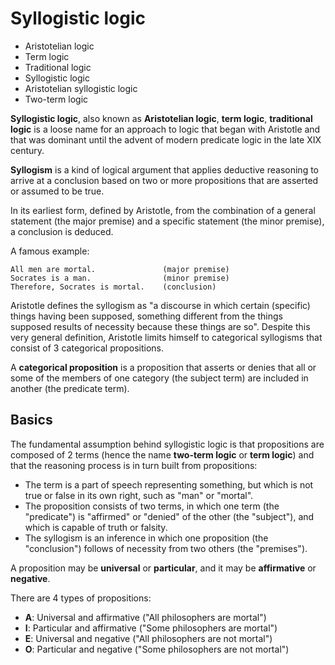 # Syllogistic logic

- Aristotelian logic
- Term logic
- Traditional logic
- Syllogistic logic
- Aristotelian syllogistic logic
- Two-term logic



**Syllogistic logic**, also known as **Aristotelian logic**, **term logic**, **traditional logic** is a loose name for an approach to logic that began with Aristotle and that was dominant until the advent of modern predicate logic in the late XIX century.

**Syllogism** is a kind of logical argument that applies deductive reasoning to arrive at a conclusion based on two or more propositions that are asserted or assumed to be true.

In its earliest form, defined by Aristotle, from the combination of a general statement (the major premise) and a specific statement (the minor premise), a conclusion is deduced.

A famous example:
```
All men are mortal.               (major premise)
Socrates is a man.                (minor premise)
Therefore, Socrates is mortal.    (conclusion)
```

Aristotle defines the syllogism as "a discourse in which certain (specific) things having been supposed, something different from the things supposed results of necessity because these things are so". Despite this very general definition, Aristotle limits himself to categorical syllogisms that consist of 3 categorical propositions.

A **categorical proposition** is a proposition that asserts or denies that all or some of the members of one category (the subject term) are included in another (the predicate term).


## Basics
The fundamental assumption behind syllogistic logic is that propositions are composed of 2 terms (hence the name **two-term logic** or **term logic**) and that the reasoning process is in turn built from propositions:
- The term is a part of speech representing something, but which is not true or false in its own right, such as "man" or "mortal".
- The proposition consists of two terms, in which one term (the "predicate") is "affirmed" or "denied" of the other (the "subject"), and which is capable of truth or falsity.
- The syllogism is an inference in which one proposition (the "conclusion") follows of necessity from two others (the "premises").

A proposition may be **universal** or **particular**, and it may be **affirmative** or **negative**.

There are 4 types of propositions:
- **A**: Universal and affirmative ("All philosophers are mortal")
- **I**: Particular and affirmative ("Some philosophers are mortal")
- **E**: Universal and negative ("All philosophers are not mortal")
- **O**: Particular and negative ("Some philosophers are not mortal")

